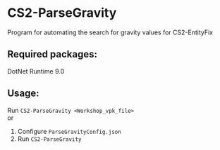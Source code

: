 # CS2-ParseGravity
Program for automating the search for gravity values for CS2-EntityFix

## Required packages:
DotNet Runtime 9.0

## Usage:
Run `CS2-ParseGravity <Workshop_vpk_file>` <br>
or <br>
1. Configure `ParseGravityConfig.json`
2. Run `CS2-ParseGravity`